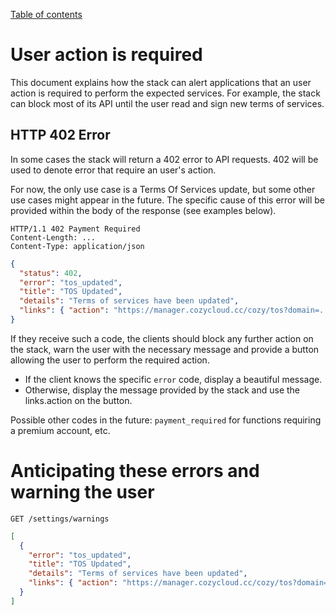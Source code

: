 [Table of contents](README.md#table-of-contents)

# User action is required

This document explains how the stack can alert applications that an user
action is required to perform the expected services. For example, the stack
can block most of its API until the user read and sign new terms of services.

## HTTP 402 Error

In some cases the stack will return a 402 error to API requests.
402 will be used to denote error that require an user's action.

For now, the only use case is a Terms Of Services update, but some other use
cases might appear in the future. The specific cause of this error will be
provided within the body of the response (see examples below).

```http
HTTP/1.1 402 Payment Required
Content-Length: ...
Content-Type: application/json
```

```json
{
  "status": 402,
  "error": "tos_updated",
  "title": "TOS Updated",
  "details": "Terms of services have been updated",
  "links": { "action": "https://manager.cozycloud.cc/cozy/tos?domain=..." }
}
```

If they receive such a code, the clients should block any further action on
the stack, warn the user with the necessary message and provide a button
allowing the user to perform the required action.

- If the client knows the specific `error` code, display a beautiful message.
- Otherwise, display the message provided by the stack and use the links.action on the button.

Possible other codes in the future: `payment_required` for functions requiring
a premium account, etc.


# Anticipating these errors and warning the user

```http
GET /settings/warnings
```

```json
[
  {
    "error": "tos_updated",
    "title": "TOS Updated",
    "details": "Terms of services have been updated",
    "links": { "action": "https://manager.cozycloud.cc/cozy/tos?domain=..." }
  }
]
```
